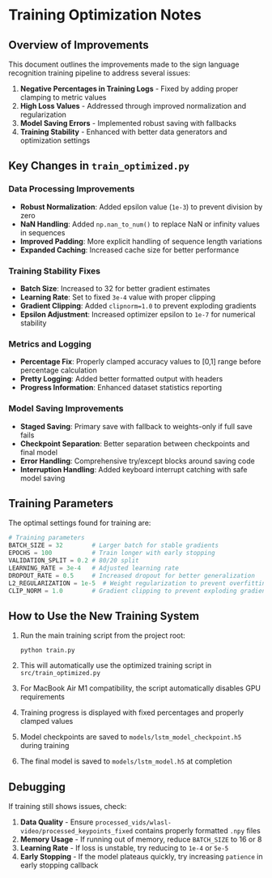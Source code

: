 # Training Optimization Notes

## Overview of Improvements

This document outlines the improvements made to the sign language recognition training pipeline to address several issues:

1. **Negative Percentages in Training Logs** - Fixed by adding proper clamping to metric values
2. **High Loss Values** - Addressed through improved normalization and regularization
3. **Model Saving Errors** - Implemented robust saving with fallbacks
4. **Training Stability** - Enhanced with better data generators and optimization settings

## Key Changes in `train_optimized.py`

### Data Processing Improvements

- **Robust Normalization**: Added epsilon value (`1e-3`) to prevent division by zero
- **NaN Handling**: Added `np.nan_to_num()` to replace NaN or infinity values in sequences
- **Improved Padding**: More explicit handling of sequence length variations
- **Expanded Caching**: Increased cache size for better performance

### Training Stability Fixes

- **Batch Size**: Increased to 32 for better gradient estimates
- **Learning Rate**: Set to fixed `3e-4` value with proper clipping
- **Gradient Clipping**: Added `clipnorm=1.0` to prevent exploding gradients
- **Epsilon Adjustment**: Increased optimizer epsilon to `1e-7` for numerical stability

### Metrics and Logging

- **Percentage Fix**: Properly clamped accuracy values to [0,1] range before percentage calculation
- **Pretty Logging**: Added better formatted output with headers
- **Progress Information**: Enhanced dataset statistics reporting

### Model Saving Improvements

- **Staged Saving**: Primary save with fallback to weights-only if full save fails
- **Checkpoint Separation**: Better separation between checkpoints and final model
- **Error Handling**: Comprehensive try/except blocks around saving code
- **Interruption Handling**: Added keyboard interrupt catching with safe model saving

## Training Parameters

The optimal settings found for training are:

```python
# Training parameters
BATCH_SIZE = 32        # Larger batch for stable gradients
EPOCHS = 100           # Train longer with early stopping
VALIDATION_SPLIT = 0.2 # 80/20 split
LEARNING_RATE = 3e-4   # Adjusted learning rate
DROPOUT_RATE = 0.5     # Increased dropout for better generalization
L2_REGULARIZATION = 1e-5  # Weight regularization to prevent overfitting
CLIP_NORM = 1.0        # Gradient clipping to prevent exploding gradients
```

## How to Use the New Training System

1. Run the main training script from the project root:
   ```
   python train.py
   ```

2. This will automatically use the optimized training script in `src/train_optimized.py`

3. For MacBook Air M1 compatibility, the script automatically disables GPU requirements

4. Training progress is displayed with fixed percentages and properly clamped values

5. Model checkpoints are saved to `models/lstm_model_checkpoint.h5` during training

6. The final model is saved to `models/lstm_model.h5` at completion

## Debugging

If training still shows issues, check:

1. **Data Quality** - Ensure `processed_vids/wlasl-video/processed_keypoints_fixed` contains properly formatted `.npy` files
2. **Memory Usage** - If running out of memory, reduce `BATCH_SIZE` to 16 or 8
3. **Learning Rate** - If loss is unstable, try reducing to `1e-4` or `5e-5`
4. **Early Stopping** - If the model plateaus quickly, try increasing `patience` in early stopping callback 